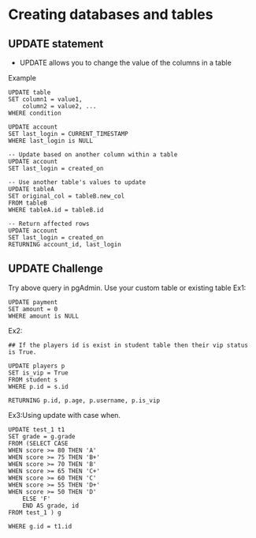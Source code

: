 # Creating databases and tables

## UPDATE statement
- UPDATE allows you to change the value of the columns in a table

Example
```
UPDATE table
SET column1 = value1,
    column2 = value2, ...
WHERE condition

UPDATE account
SET last_login = CURRENT_TIMESTAMP
WHERE last_login is NULL

-- Update based on another column within a table
UPDATE account
SET last_login = created_on

-- Use another table's values to update
UPDATE tableA
SET original_col = tableB.new_col
FROM tableB
WHERE tableA.id = tableB.id

-- Return affected rows
UPDATE account
SET last_login = created_on
RETURNING account_id, last_login
```

## UPDATE Challenge
Try above query in pgAdmin. Use your custom table or existing table
Ex1:
```
UPDATE payment 
SET amount = 0
WHERE amount is NULL

```
Ex2:
```
## If the players id is exist in student table then their vip status is True.

UPDATE players p
SET is_vip = True
FROM student s
WHERE p.id = s.id

RETURNING p.id, p.age, p.username, p.is_vip
```
Ex3:Using update with case when.
```
UPDATE test_1 t1
SET grade = g.grade
FROM (SELECT CASE 
WHEN score >= 80 THEN 'A'
WHEN score >= 75 THEN 'B+'
WHEN score >= 70 THEN 'B'
WHEN score >= 65 THEN 'C+'
WHEN score >= 60 THEN 'C'
WHEN score >= 55 THEN 'D+'
WHEN score >= 50 THEN 'D'
	ELSE 'F'
	END AS grade, id
FROM test_1 ) g

WHERE g.id = t1.id

```
